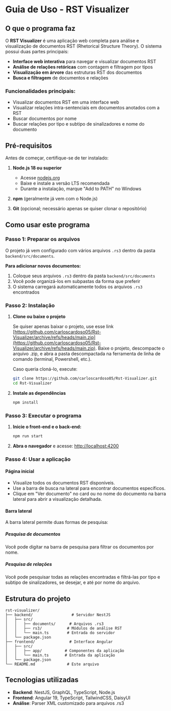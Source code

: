# Guia de Uso - RST Visualizer

## O que o programa faz

O **RST Visualizer** é uma aplicação web completa para análise e visualização de documentos RST (Rhetorical Structure Theory). O sistema possui duas partes principais:

- **Interface web interativa** para navegar e visualizar documentos RST
- **Análise de relações retóricas** com contagem e filtragem por tipos
- **Visualização em árvore** das estruturas RST dos documentos
- **Busca e filtragem** de documentos e relações

### Funcionalidades principais:

- Visualizar documentos RST em uma interface web
- Visualizar relações intra-sentenciais em documentos anotados com a RST
- Buscar documentos por nome
- Buscar relações por tipo e subtipo de sinalizadores e nome do documento

## Pré-requisitos

Antes de começar, certifique-se de ter instalado:

1. **Node.js 18 ou superior**

   - Acesse [nodejs.org](https://nodejs.org/)
   - Baixe e instale a versão LTS recomendada
   - Durante a instalação, marque "Add to PATH" no Windows

2. **npm** (geralmente já vem com o Node.js)

3. **Git** (opcional; necessário apenas se quiser clonar o repositório)

## Como usar este programa

### Passo 1: Preparar os arquivos

O projeto já vem configurado com vários arquivos `.rs3` dentro da pasta `backend/src/documents`.

**Para adicionar novos documentos:**

1. Coloque seus arquivos `.rs3` dentro da pasta `backend/src/documents`
2. Você pode organizá-los em subpastas da forma que preferir
3. O sistema carregará automaticamente todos os arquivos `.rs3` encontrados

### Passo 2: Instalação

1. **Clone ou baixe o projeto**

    Se quiser apenas baixar o projeto, use esse link [https://github.com/carloscardoso05/Rst-Visualizer/archive/refs/heads/main.zip](https://github.com/carloscardoso05/Rst-Visualizer/archive/refs/heads/main.zip). Baixe o projeto, descompacte o arquivo .zip, e abra a pasta descompactada na ferramenta de linha de comando (terminal, Powershell, etc.).

    Caso queria cloná-lo, execute:

   ```bash
   git clone https://github.com/carloscardoso05/Rst-Visualizer.git
   cd Rst-Visualizer
   ```

2. **Instale as dependências**

   ```bash
   npm install
   ```

### Passo 3: Executar o programa

1. **Inicie o front-end e o back-end:**

   ```bash
   npm run start
   ```

2. **Abra o navegador** e acesse: [http://localhost:4200](http://localhost:4200)

### Passo 4: Usar a aplicação

#### Página inicial

- Visualize todos os documentos RST disponíveis.
- Use a barra de busca na lateral para encontrar documentos específicos.
- Clique em "Ver documento" no card ou no nome do documento na barra lateral para abrir a visualização detalhada.

#### Barra lateral
A barra lateral permite duas formas de pesquisa:

##### Pesquisa de documentos
Você pode digitar na barra de pesquisa para filtrar os documentos por nome.

##### Pesquisa de relações
Você pode pesquisar todas as relações encontradas e filtrá-las por tipo e subtipo de sinalizadores, se desejar, e até por nome do arquivo.


## Estrutura do projeto

```
rst-visualizer/
├── backend/                 # Servidor NestJS
│   ├── src/
│   │   ├── documents/      # Arquivos .rs3
│   │   ├── rs3/           # Módulos de análise RST
│   │   └── main.ts        # Entrada do servidor
│   └── package.json
├── frontend/               # Interface Angular
│   ├── src/
│   │   ├── app/          # Componentes da aplicação
│   │   └── main.ts       # Entrada da aplicação
│   └── package.json
└── README.md              # Este arquivo
```

## Tecnologias utilizadas

- **Backend**: NestJS, GraphQL, TypeScript, Node.js
- **Frontend**: Angular 19, TypeScript, TailwindCSS, DaisyUI
- **Análise**: Parser XML customizado para arquivos .rs3

